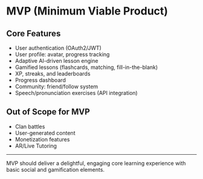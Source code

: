 # MVP (Minimum Viable Product)

## Core Features
- User authentication (OAuth2/JWT)
- User profile: avatar, progress tracking
- Adaptive AI-driven lesson engine
- Gamified lessons (flashcards, matching, fill-in-the-blank)
- XP, streaks, and leaderboards
- Progress dashboard
- Community: friend/follow system
- Speech/pronunciation exercises (API integration)

## Out of Scope for MVP
- Clan battles
- User-generated content
- Monetization features
- AR/Live Tutoring

---
MVP should deliver a delightful, engaging core learning experience with basic social and gamification elements.
